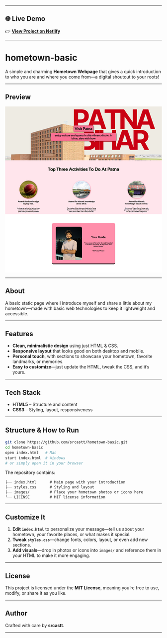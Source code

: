 
---

## 🌐 Live Demo

👉 **[View Project on Netlify](https://hometownbasic.netlify.app/)**

---


# hometown-basic

A simple and charming **Hometown Webpage** that gives a quick introduction to who you are and where you come from—a digital shoutout to your roots!

---

## Preview

<p align="center">
  <img src="images/output-of-hometown.png" alt="Hometown Basic Preview" width="600">
</p>


---

## About

A basic static page where I introduce myself and share a little about my hometown—made with basic web technologies to keep it lightweight and accessible.

---

## Features

* **Clean, minimalistic design** using just HTML & CSS.
* **Responsive layout** that looks good on both desktop and mobile.
* **Personal touch**, with sections to showcase your hometown, favorite landmarks, or memories.
* **Easy to customize**—just update the HTML, tweak the CSS, and it’s yours.

---

## Tech Stack

* **HTML5** – Structure and content
* **CSS3** – Styling, layout, responsiveness

---

## Structure & How to Run

```bash
git clone https://github.com/srcastt/hometown-basic.git
cd hometown-basic
open index.html   # Mac
start index.html  # Windows
# or simply open it in your browser
```

The repository contains:

```
├── index.html      # Main page with your introduction
├── styles.css      # Styling and layout
├── images/         # Place your hometown photos or icons here
└── LICENSE         # MIT license information
```

---

## Customize It

1. **Edit `index.html`** to personalize your message—tell us about your hometown, your favorite places, or what makes it special.
2. **Tweak `styles.css`**—change fonts, colors, layout, or even add new sections.
3. **Add visuals**—drop in photos or icons into `images/` and reference them in your HTML to make it more engaging.

---

## License

This project is licensed under the **MIT License**, meaning you’re free to use, modify, or share it as you like.

---

## Author

Crafted with care by **srcastt**.

---
